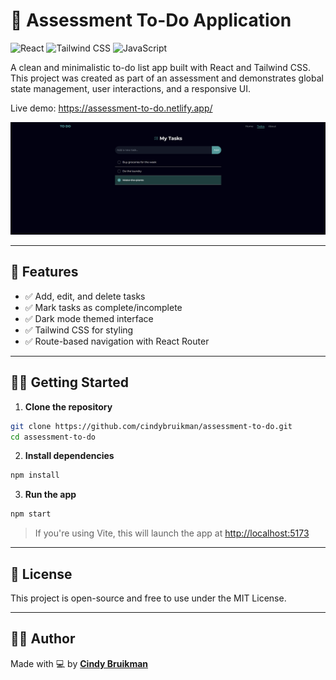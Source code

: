 # 📝 Assessment To-Do Application

![React](https://img.shields.io/badge/React-20232A?style=for-the-badge&logo=react&logoColor=61DAFB)
![Tailwind CSS](https://img.shields.io/badge/TailwindCSS-38B2AC?style=for-the-badge&logo=tailwind-css&logoColor=white)
![JavaScript](https://img.shields.io/badge/JavaScript-F7DF1E?style=for-the-badge&logo=javascript&logoColor=black)

A clean and minimalistic to-do list app built with React and Tailwind CSS.  
This project was created as part of an assessment and demonstrates global state management, user interactions, and a responsive UI.

Live demo: https://assessment-to-do.netlify.app/

![Screenshot](./public/img/screenshot.png)

---

## 🚀 Features

- ✅ Add, edit, and delete tasks
- ✅ Mark tasks as complete/incomplete
- ✅ Dark mode themed interface
- ✅ Tailwind CSS for styling
- ✅ Route-based navigation with React Router

---

## 🧑‍💻 Getting Started

1. **Clone the repository**

```bash
git clone https://github.com/cindybruikman/assessment-to-do.git
cd assessment-to-do
```

2. **Install dependencies**

```bash
npm install
```

3. **Run the app**

```bash
npm start
```

> If you're using Vite, this will launch the app at [http://localhost:5173](http://localhost:5173)

---

## 🧾 License

This project is open-source and free to use under the MIT License.

---

## 🙋‍♀️ Author

Made with 💻 by **[Cindy Bruikman](https://github.com/cindybruikman)**
